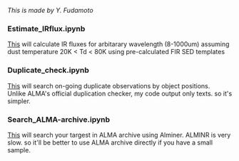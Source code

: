 *This is made by Y. Fudamoto*

### Estimate_IRflux.ipynb
[This](Estimate_IRflux.ipynb) will calculate IR fluxes for arbitarary wavelength (8-1000um) assuming dust temperature 20K < Td < 80K using pre-calculated FIR SED templates

### Duplicate_check.ipynb
[This](Duplicate_check.ipynb) will search on-going duplicate observations by object positions. <br>
Unlike ALMA's official duplication checker, my code output only texts. so it's simpler.

### Search_ALMA-archive.ipynb
[This](Search_ALMA-archive.ipynb) will search your targest in ALMA archive using Alminer. ALMINR is very slow. so it'll be better to use ALMA archive directly if you have a small sample.
